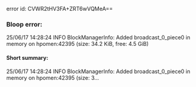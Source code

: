 error id: CVWR2tHV3FA+ZRT6wVQMeA==
### Bloop error:

25/06/17 14:28:24 INFO BlockManagerInfo: Added broadcast_0_piece0 in memory on hpomen:42395 (size: 34.2 KiB, free: 4.5 GiB)
#### Short summary: 

25/06/17 14:28:24 INFO BlockManagerInfo: Added broadcast_0_piece0 in memory on hpomen:42395 (size: 3...